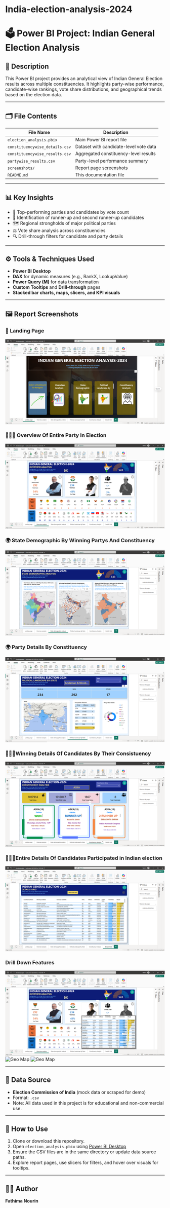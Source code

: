 # India-election-analysis-2024

# 🗳️ Power BI Project: Indian General Election Analysis

## 📝 Description

This Power BI project provides an analytical view of Indian General Election results across multiple constituencies. It highlights party-wise performance, candidate-wise rankings, vote share distributions, and geographical trends based on the election data.

---

## 🗂️ File Contents

| File Name                         | Description                                      |
|----------------------------------|--------------------------------------------------|
| `election_analysis.pbix`         | Main Power BI report file                        |
| `constituencywise_details.csv`   | Dataset with candidate-level vote data           |
| `constituencywise_results.csv`   | Aggregated constituency-level results            |
| `partywise_results.csv`          | Party-level performance summary                  |
| `screenshots/`                   | Report page screenshots                          |
| `README.md`                      | This documentation file                          |

---

## 📊 Key Insights

- 🥇 Top-performing parties and candidates by vote count
- 🥈 Identification of runner-up and second runner-up candidates
- 🗺️ Regional strongholds of major political parties
- ⚖️ Vote share analysis across constituencies
- 🔍 Drill-through filters for candidate and party details

---

## ⚙️ Tools & Techniques Used

- **Power BI Desktop**
- **DAX** for dynamic measures (e.g., RankX, LookupValue)
- **Power Query (M)** for data transformation
- **Custom Tooltips** and **Drill-through** pages
- **Stacked bar charts, maps, slicers, and KPI visuals**

---

## 🖼️ Report Screenshots

### 📌 Landing Page
![Nvigation to different pages](https://github.com/FathimaNourinDS/India-election-analysis-2024/blob/df1fbcade0c94f06ec0764bdfb23b2d528157b04/screenshots/landing%20page.png)

### 🧑‍🤝‍🧑 Overview Of Entire Party In Election
![Overview](https://github.com/FathimaNourinDS/India-election-analysis-2024/blob/df1fbcade0c94f06ec0764bdfb23b2d528157b04/screenshots/overview%20analysis.png)

### 🌍 State Demographic By Winning Partys And Constituency
![State Demographic](https://github.com/FathimaNourinDS/India-election-analysis-2024/blob/9c55ad1ef021cc3f0f3aa482425a2b18f33d9864/screenshots/demographic.png)

### 🌍 Party Details By Constituency
![Political Landscape](https://github.com/FathimaNourinDS/India-election-analysis-2024/blob/ccd7e19f7b7a76815aa98ddd794c90bd18429d89/screenshots/landscape.png)

### 🧑‍🤝‍🧑Winning Details Of Candidates By Their Consistuency
![Consistuency](https://github.com/FathimaNourinDS/India-election-analysis-2024/blob/30848dfc9c582d9752e7904edd9534d59dfcc0f7/screenshots/consistuency.png)

### 🧑‍🤝‍🧑Entire Details Of  Candidates Participated in Indian election
![Details](https://github.com/FathimaNourinDS/India-election-analysis-2024/blob/3323bb60bd5e388d16f83625f2cf773a8a85d7e8/screenshots/details.png)

### Drill Down Features

![Geo Map](https://github.com/FathimaNourinDS/India-election-analysis-2024/blob/2f1306b50ff781fe06bbd662f92f6f5378fb3a42/screenshots/drill%20down%20(1).png)
![Geo Map](screenshots/geo-map.png)
![Geo Map](screenshots/geo-map.png)

---

## 📁 Data Source

- **Election Commission of India** (mock data or scraped for demo)
- Format: `.csv`
- Note: All data used in this project is for educational and non-commercial use.

---

## 🚀 How to Use

1. Clone or download this repository.
2. Open `election_analysis.pbix` using [Power BI Desktop](https://powerbi.microsoft.com/)
3. Ensure the CSV files are in the same directory or update data source paths.
4. Explore report pages, use slicers for filters, and hover over visuals for tooltips.

---

## 👩‍💻 Author

**Fathima Nourin**  
